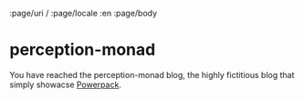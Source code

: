 :page/uri /
:page/locale :en
:page/body

# perception-monad

You have reached the perception-monad blog, the highly fictitious blog that simply showacse [Powerpack](https://github.com/cjohansen/powerpack).
